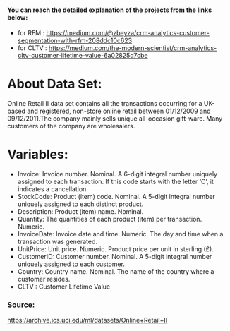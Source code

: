 #### You can reach the detailed explanation of the projects from the links below:
* for RFM : https://medium.com/@zbeyza/crm-analytics-customer-segmentation-with-rfm-208ddc10c623
* for CLTV : https://medium.com/the-modern-scientist/crm-analytics-cltv-customer-lifetime-value-6a02825d7cbe

# About Data Set:
Online Retail II data set contains all the transactions occurring for a UK-based and registered, non-store online retail between 01/12/2009 and 09/12/2011.The company mainly sells unique all-occasion gift-ware. Many customers of the company are wholesalers.

# Variables:
- Invoice: Invoice number. Nominal. A 6-digit integral number uniquely assigned to each transaction. If this code starts with the letter ‘C’, it indicates a cancellation.
- StockCode: Product (item) code. Nominal. A 5-digit integral number uniquely assigned to each distinct product.
- Description: Product (item) name. Nominal.
- Quantity: The quantities of each product (item) per transaction. Numeric.
- InvoiceDate: Invoice date and time. Numeric. The day and time when a transaction was generated.
- UnitPrice: Unit price. Numeric. Product price per unit in sterling (£).
- CustomerID: Customer number. Nominal. A 5-digit integral number uniquely assigned to each customer.
- Country: Country name. Nominal. The name of the country where a customer resides.
- CLTV : Customer Lifetime Value

### Source: 
https://archive.ics.uci.edu/ml/datasets/Online+Retail+II
